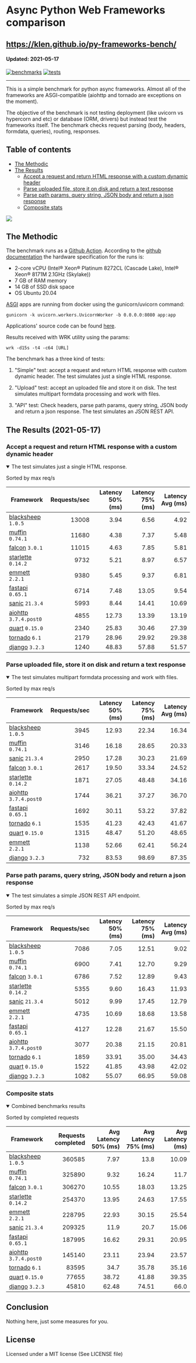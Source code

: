 # Async Python Web Frameworks comparison

https://klen.github.io/py-frameworks-bench/
----------
#### Updated: 2021-05-17

[![benchmarks](https://github.com/klen/py-frameworks-bench/actions/workflows/benchmarks.yml/badge.svg)](https://github.com/klen/py-frameworks-bench/actions/workflows/benchmarks.yml)
[![tests](https://github.com/klen/py-frameworks-bench/actions/workflows/tests.yml/badge.svg)](https://github.com/klen/py-frameworks-bench/actions/workflows/tests.yml)

----------

This is a simple benchmark for python async frameworks. Almost all of the
frameworks are ASGI-compatible (aiohttp and tornado are exceptions on the
moment).

The objective of the benchmark is not testing deployment (like uvicorn vs
hypercorn and etc) or database (ORM, drivers) but instead test the frameworks
itself. The benchmark checks request parsing (body, headers, formdata,
queries), routing, responses.

## Table of contents

* [The Methodic](#the-methodic)
* [The Results](#the-results-2021-05-17)
    * [Accept a request and return HTML response with a custom dynamic header](#html)
    * [Parse uploaded file, store it on disk and return a text response](#upload)
    * [Parse path params, query string, JSON body and return a json response](#api)
    * [Composite stats ](#composite)



<img src='https://quickchart.io/chart?width=800&height=400&c=%7Btype%3A%22bar%22%2Cdata%3A%7Blabels%3A%5B%22blacksheep%22%2C%22muffin%22%2C%22falcon%22%2C%22starlette%22%2C%22emmett%22%2C%22sanic%22%2C%22fastapi%22%2C%22aiohttp%22%2C%22tornado%22%2C%22quart%22%2C%22django%22%5D%2Cdatasets%3A%5B%7Blabel%3A%22num%20of%20req%22%2Cdata%3A%5B360585%2C325890%2C306270%2C254370%2C228795%2C209325%2C187995%2C145140%2C83595%2C77655%2C45810%5D%7D%5D%7D%7D' />

## The Methodic

The benchmark runs as a [Github Action](https://github.com/features/actions).
According to the [github
documentation](https://docs.github.com/en/actions/using-github-hosted-runners/about-github-hosted-runners)
the hardware specification for the runs is:

* 2-core vCPU (Intel® Xeon® Platinum 8272CL (Cascade Lake), Intel® Xeon® 8171M 2.1GHz (Skylake))
* 7 GB of RAM memory
* 14 GB of SSD disk space
* OS Ubuntu 20.04

[ASGI](https://asgi.readthedocs.io/en/latest/) apps are running from docker using the gunicorn/uvicorn command:

    gunicorn -k uvicorn.workers.UvicornWorker -b 0.0.0.0:8080 app:app

Applications' source code can be found
[here](https://github.com/klen/py-frameworks-bench/tree/develop/frameworks).

Results received with WRK utility using the params:

    wrk -d15s -t4 -c64 [URL]

The benchmark has a three kind of tests:

1. "Simple" test: accept a request and return HTML response with custom dynamic
   header. The test simulates just a single HTML response.

2. "Upload" test: accept an uploaded file and store it on disk. The test
   simulates multipart formdata processing and work with files.

3. "API" test: Check headers, parse path params, query string, JSON body and return a json
   response. The test simulates an JSON REST API.


## The Results (2021-05-17)

<h3 id="html"> Accept a request and return HTML response with a custom dynamic header</h3>
<details open>
<summary> The test simulates just a single HTML response. </summary>

Sorted by max req/s

| Framework | Requests/sec | Latency 50% (ms) | Latency 75% (ms) | Latency Avg (ms) |
| --------- | -----------: | ---------------: | ---------------: | ---------------: |
| [blacksheep](https://pypi.org/project/blacksheep/) `1.0.5` | 13008 | 3.94 | 6.56 | 4.92
| [muffin](https://pypi.org/project/muffin/) `0.74.1` | 11680 | 4.38 | 7.37 | 5.48
| [falcon](https://pypi.org/project/falcon/) `3.0.1` | 11015 | 4.63 | 7.85 | 5.81
| [starlette](https://pypi.org/project/starlette/) `0.14.2` | 9732 | 5.21 | 8.97 | 6.57
| [emmett](https://pypi.org/project/emmett/) `2.2.1` | 9380 | 5.45 | 9.37 | 6.81
| [fastapi](https://pypi.org/project/fastapi/) `0.65.1` | 6714 | 7.48 | 13.05 | 9.54
| [sanic](https://pypi.org/project/sanic/) `21.3.4` | 5993 | 8.44 | 14.41 | 10.69
| [aiohttp](https://pypi.org/project/aiohttp/) `3.7.4.post0` | 4855 | 12.73 | 13.39 | 13.19
| [quart](https://pypi.org/project/quart/) `0.15.0` | 2340 | 25.83 | 30.46 | 27.39
| [tornado](https://pypi.org/project/tornado/) `6.1` | 2179 | 28.96 | 29.92 | 29.38
| [django](https://pypi.org/project/django/) `3.2.3` | 1240 | 48.83 | 57.88 | 51.57


</details>

<h3 id="upload"> Parse uploaded file, store it on disk and return a text response</h3>
<details open>
<summary> The test simulates multipart formdata processing and work with files.  </summary>

Sorted by max req/s

| Framework | Requests/sec | Latency 50% (ms) | Latency 75% (ms) | Latency Avg (ms) |
| --------- | -----------: | ---------------: | ---------------: | ---------------: |
| [blacksheep](https://pypi.org/project/blacksheep/) `1.0.5` | 3945 | 12.93 | 22.34 | 16.34
| [muffin](https://pypi.org/project/muffin/) `0.74.1` | 3146 | 16.18 | 28.65 | 20.33
| [sanic](https://pypi.org/project/sanic/) `21.3.4` | 2950 | 17.28 | 30.23 | 21.69
| [falcon](https://pypi.org/project/falcon/) `3.0.1` | 2617 | 19.50 | 33.34 | 24.52
| [starlette](https://pypi.org/project/starlette/) `0.14.2` | 1871 | 27.05 | 48.48 | 34.16
| [aiohttp](https://pypi.org/project/aiohttp/) `3.7.4.post0` | 1744 | 36.21 | 37.27 | 36.70
| [fastapi](https://pypi.org/project/fastapi/) `0.65.1` | 1692 | 30.11 | 53.22 | 37.82
| [tornado](https://pypi.org/project/tornado/) `6.1` | 1535 | 41.23 | 42.43 | 41.67
| [quart](https://pypi.org/project/quart/) `0.15.0` | 1315 | 48.47 | 51.20 | 48.65
| [emmett](https://pypi.org/project/emmett/) `2.2.1` | 1138 | 52.66 | 62.41 | 56.24
| [django](https://pypi.org/project/django/) `3.2.3` | 732 | 83.53 | 98.69 | 87.35


</details>

<h3 id="api"> Parse path params, query string, JSON body and return a json response</h3>
<details open>
<summary> The test simulates a simple JSON REST API endpoint.  </summary>

Sorted by max req/s

| Framework | Requests/sec | Latency 50% (ms) | Latency 75% (ms) | Latency Avg (ms) |
| --------- | -----------: | ---------------: | ---------------: | ---------------: |
| [blacksheep](https://pypi.org/project/blacksheep/) `1.0.5` | 7086 | 7.05 | 12.51 | 9.02
| [muffin](https://pypi.org/project/muffin/) `0.74.1` | 6900 | 7.41 | 12.70 | 9.29
| [falcon](https://pypi.org/project/falcon/) `3.0.1` | 6786 | 7.52 | 12.89 | 9.43
| [starlette](https://pypi.org/project/starlette/) `0.14.2` | 5355 | 9.60 | 16.43 | 11.93
| [sanic](https://pypi.org/project/sanic/) `21.3.4` | 5012 | 9.99 | 17.45 | 12.79
| [emmett](https://pypi.org/project/emmett/) `2.2.1` | 4735 | 10.69 | 18.68 | 13.58
| [fastapi](https://pypi.org/project/fastapi/) `0.65.1` | 4127 | 12.28 | 21.67 | 15.50
| [aiohttp](https://pypi.org/project/aiohttp/) `3.7.4.post0` | 3077 | 20.38 | 21.15 | 20.81
| [tornado](https://pypi.org/project/tornado/) `6.1` | 1859 | 33.91 | 35.00 | 34.43
| [quart](https://pypi.org/project/quart/) `0.15.0` | 1522 | 41.85 | 43.98 | 42.02
| [django](https://pypi.org/project/django/) `3.2.3` | 1082 | 55.07 | 66.95 | 59.08

</details>

<h3 id="composite"> Composite stats </h3>
<details open>
<summary> Combined benchmarks results</summary>

Sorted by completed requests

| Framework | Requests completed | Avg Latency 50% (ms) | Avg Latency 75% (ms) | Avg Latency (ms) |
| --------- | -----------------: | -------------------: | -------------------: | ---------------: |
| [blacksheep](https://pypi.org/project/blacksheep/) `1.0.5` | 360585 | 7.97 | 13.8 | 10.09
| [muffin](https://pypi.org/project/muffin/) `0.74.1` | 325890 | 9.32 | 16.24 | 11.7
| [falcon](https://pypi.org/project/falcon/) `3.0.1` | 306270 | 10.55 | 18.03 | 13.25
| [starlette](https://pypi.org/project/starlette/) `0.14.2` | 254370 | 13.95 | 24.63 | 17.55
| [emmett](https://pypi.org/project/emmett/) `2.2.1` | 228795 | 22.93 | 30.15 | 25.54
| [sanic](https://pypi.org/project/sanic/) `21.3.4` | 209325 | 11.9 | 20.7 | 15.06
| [fastapi](https://pypi.org/project/fastapi/) `0.65.1` | 187995 | 16.62 | 29.31 | 20.95
| [aiohttp](https://pypi.org/project/aiohttp/) `3.7.4.post0` | 145140 | 23.11 | 23.94 | 23.57
| [tornado](https://pypi.org/project/tornado/) `6.1` | 83595 | 34.7 | 35.78 | 35.16
| [quart](https://pypi.org/project/quart/) `0.15.0` | 77655 | 38.72 | 41.88 | 39.35
| [django](https://pypi.org/project/django/) `3.2.3` | 45810 | 62.48 | 74.51 | 66.0

</details>

## Conclusion

Nothing here, just some measures for you.

## License

Licensed under a MIT license (See LICENSE file)